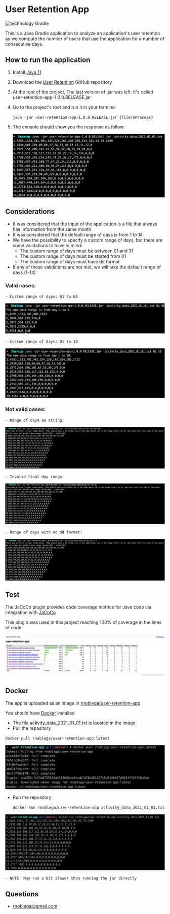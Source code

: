 # User Retention App

![technology Gradle](https://img.shields.io/badge/technology-Gradle-blue.svg)

This is a Java Gradle application to analyze an application's user retention as we compute the number of users that use the application for a number of consecutive days.

## How to run the application

1. Install [Java 11](https://oracle.com/ar/java/technologies/javase/jdk11-archive-downloads.html)

2. Download the [User Retention](https://github.com/rodrinoblega/user-retention-app) GitHub repository  

3. At the root of the project, The last version of .jar was left. It's called user-retention-app-1.0.0.RELEASE.jar

4. Go to the project's root and run it in your terminal


   `java -jar user-retention-app-1.0.0.RELEASE.jar {fileToProcess}`


3. The console should show you the response as follow:

    ![](images/normal_response.png)


## Considerations

- It was considered that the input of the application is a file that always has information from the same month
- It was considered that the default range of days is from 1 to 14
- We have the possibility to specify a custom range of days, but there are some validations to have in mind:
  - The custom range of days must be between 01 and 31
  - The custom range of days must be started from 01
  - The custom range of days must have dd format
- If any of these validations are not met, we will take the default range of days (1-14)


### Valid cases:
  

    - Custom range of days: 01 to 05
  ![](images/custom_range_response.png)


    - Custom range of days: 01 to 10
  ![](images/custom_rangev2-response.png)



    
### Not valid cases:


    - Range of days as string:
  ![](images/day_range_as_string_response.png)




    - Invalid final day range:
  ![](images/invalid_final_day_range_response.png)




    - Range of days with no dd format:
  ![](images/range_days_with_no_dd_format.png)

## Test

The JaCoCo plugin provides code coverage metrics for Java code via integration with [JaCoCo](https://docs.gradle.org/current/userguide/jacoco_plugin.html)

This plugin was used in this project reaching 100% of coverage in the lines of code:

![](images/code_report.png)

## Docker

The app is uploaded as an image in [rnoblega/user-retention-app](https://hub.docker.com/repository/docker/rnoblega/user-retention-app)

You should have [Docker](https://www.docker.com/) installed

- The file activity_data_2021_01_01.txt is located in the image
- Pull the repository

 `docker pull rnoblega/user-retention-app:latest`



   ![](images/pull_docker.png)


- Run the repository
  
  `docker run rnoblega/user-retention-app activity_data_2021_01_01.txt`



![](images/run_docker.png)

    - NOTE: May run a bit slower than running the jar directly


## Questions

* [rnoblega@gmail.com](rnoblega@gmail.com)
